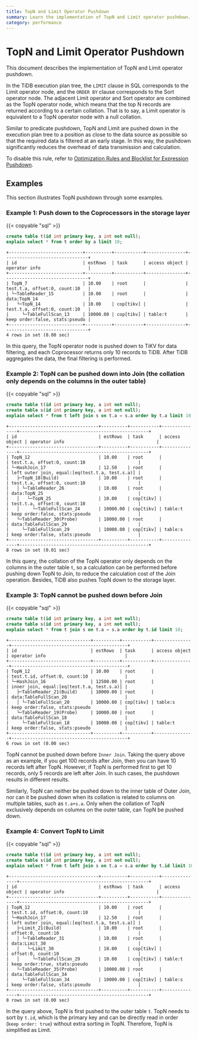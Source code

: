 ```yaml
---
title: TopN and Limit Operator Pushdown
summary: Learn the implementation of TopN and Limit operator pushdown.
category: performance
---
```


# TopN and Limit Operator Pushdown

This document describes the implementation of TopN and Limit operator pushdown.

In the TiDB execution plan tree, the `LIMIT` clause in SQL corresponds to the Limit operator node, and the `ORDER BY` clause corresponds to the Sort operator node. The adjacent Limit operator and Sort operator are combined as the TopN operator node, which means that the top N records are returned according to a certain collation. That is to say, a Limit operator is equivalent to a TopN operator node with a null collation.

Similar to predicate pushdown, TopN and Limit are pushed down in the execution plan tree to a position as close to the data source as possible so that the required data is filtered at an early stage. In this way, the pushdown significantly reduces the overhead of data transmission and calculation.

To disable this rule, refer to [Optimization Rules and Blocklist for Expression Pushdown](/blocklist-control-plan.md).

## Examples

This section illustrates TopN pushdown through some examples.

### Example 1: Push down to the Coprocessors in the storage layer

{{< copyable "sql" >}}

```sql
create table t(id int primary key, a int not null);
explain select * from t order by a limit 10;
```

```
+----------------------------+----------+-----------+---------------+--------------------------------+
| id                         | estRows  | task      | access object | operator info                  |
+----------------------------+----------+-----------+---------------+--------------------------------+
| TopN_7                     | 10.00    | root      |               | test.t.a, offset:0, count:10   |
| └─TableReader_15           | 10.00    | root      |               | data:TopN_14                   |
|   └─TopN_14                | 10.00    | cop[tikv] |               | test.t.a, offset:0, count:10   |
|     └─TableFullScan_13     | 10000.00 | cop[tikv] | table:t       | keep order:false, stats:pseudo |
+----------------------------+----------+-----------+---------------+--------------------------------+
4 rows in set (0.00 sec)
```

In this query, the TopN operator node is pushed down to TiKV for data filtering, and each Coprocessor returns only 10 records to TiDB. After TiDB aggregates the data, the final filtering is performed.

### Example 2: TopN can be pushed down into Join (the collation only depends on the columns in the outer table)

{{< copyable "sql" >}}

```sql
create table t(id int primary key, a int not null);
create table s(id int primary key, a int not null);
explain select * from t left join s on t.a = s.a order by t.a limit 10;
```

```
+----------------------------------+----------+-----------+---------------+-------------------------------------------------+
| id                               | estRows  | task      | access object | operator info                                   |
+----------------------------------+----------+-----------+---------------+-------------------------------------------------+
| TopN_12                          | 10.00    | root      |               | test.t.a, offset:0, count:10                    |
| └─HashJoin_17                    | 12.50    | root      |               | left outer join, equal:[eq(test.t.a, test.s.a)] |
|   ├─TopN_18(Build)               | 10.00    | root      |               | test.t.a, offset:0, count:10                    |
|   │ └─TableReader_26             | 10.00    | root      |               | data:TopN_25                                    |
|   │   └─TopN_25                  | 10.00    | cop[tikv] |               | test.t.a, offset:0, count:10                    |
|   │     └─TableFullScan_24       | 10000.00 | cop[tikv] | table:t       | keep order:false, stats:pseudo                  |
|   └─TableReader_30(Probe)        | 10000.00 | root      |               | data:TableFullScan_29                           |
|     └─TableFullScan_29           | 10000.00 | cop[tikv] | table:s       | keep order:false, stats:pseudo                  |
+----------------------------------+----------+-----------+---------------+-------------------------------------------------+
8 rows in set (0.01 sec)
```

In this query, the collation of the TopN operator only depends on the columns in the outer table `t`, so a calculation can be performed before pushing down TopN to Join, to reduce the calculation cost of the Join operation. Besides, TiDB also pushes TopN down to the storage layer.

### Example 3: TopN cannot be pushed down before Join

{{< copyable "sql" >}}

```sql
create table t(id int primary key, a int not null);
create table s(id int primary key, a int not null);
explain select * from t join s on t.a = s.a order by t.id limit 10;
```

```
+-------------------------------+----------+-----------+---------------+--------------------------------------------+
| id                            | estRows  | task      | access object | operator info                              |
+-------------------------------+----------+-----------+---------------+--------------------------------------------+
| TopN_12                       | 10.00    | root      |               | test.t.id, offset:0, count:10              |
| └─HashJoin_16                 | 12500.00 | root      |               | inner join, equal:[eq(test.t.a, test.s.a)] |
|   ├─TableReader_21(Build)     | 10000.00 | root      |               | data:TableFullScan_20                      |
|   │ └─TableFullScan_20        | 10000.00 | cop[tikv] | table:s       | keep order:false, stats:pseudo             |
|   └─TableReader_19(Probe)     | 10000.00 | root      |               | data:TableFullScan_18                      |
|     └─TableFullScan_18        | 10000.00 | cop[tikv] | table:t       | keep order:false, stats:pseudo             |
+-------------------------------+----------+-----------+---------------+--------------------------------------------+
6 rows in set (0.00 sec)
```

TopN cannot be pushed down before `Inner Join`. Taking the query above as an example, if you get 100 records after Join, then you can have 10 records left after TopN. However, if TopN is performed first to get 10 records, only 5 records are left after Join. In such cases, the pushdown results in different results. 

Similarly, TopN can neither be pushed down to the inner table of Outer Join, nor can it be pushed down when its collation is related to columns on multiple tables, such as `t.a+s.a`. Only when the collation of TopN exclusively depends on columns on the outer table, can TopN be pushed down. 

### Example 4: Convert TopN to Limit

{{< copyable "sql" >}}

```sql
create table t(id int primary key, a int not null);
create table s(id int primary key, a int not null);
explain select * from t left join s on t.a = s.a order by t.id limit 10;
```

```
+----------------------------------+----------+-----------+---------------+-------------------------------------------------+
| id                               | estRows  | task      | access object | operator info                                   |
+----------------------------------+----------+-----------+---------------+-------------------------------------------------+
| TopN_12                          | 10.00    | root      |               | test.t.id, offset:0, count:10                   |
| └─HashJoin_17                    | 12.50    | root      |               | left outer join, equal:[eq(test.t.a, test.s.a)] |
|   ├─Limit_21(Build)              | 10.00    | root      |               | offset:0, count:10                              |
|   │ └─TableReader_31             | 10.00    | root      |               | data:Limit_30                                   |
|   │   └─Limit_30                 | 10.00    | cop[tikv] |               | offset:0, count:10                              |
|   │     └─TableFullScan_29       | 10.00    | cop[tikv] | table:t       | keep order:true, stats:pseudo                   |
|   └─TableReader_35(Probe)        | 10000.00 | root      |               | data:TableFullScan_34                           |
|     └─TableFullScan_34           | 10000.00 | cop[tikv] | table:s       | keep order:false, stats:pseudo                  |
+----------------------------------+----------+-----------+---------------+-------------------------------------------------+
8 rows in set (0.00 sec)

```

In the query above, TopN is first pushed to the outer table `t`. TopN needs to sort by `t.id`, which is the primary key and can be directly read in order  (`keep order: true`) without extra sorting in TopN. Therefore, TopN is simplified as Limit.
